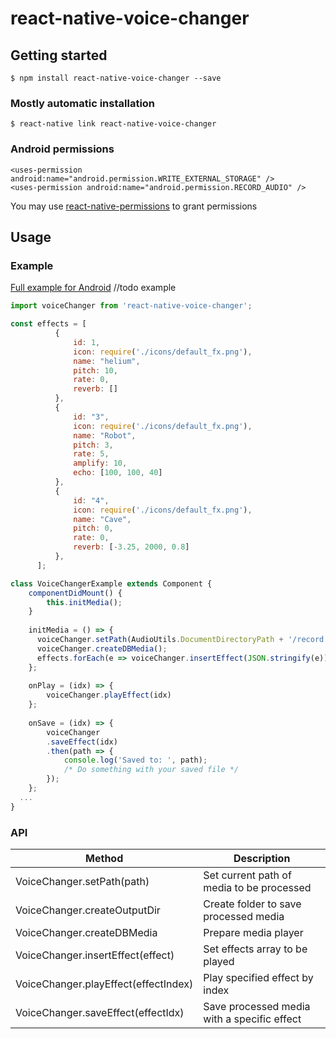 # react-native-voice-changer

## Getting started

`$ npm install react-native-voice-changer --save`

### Mostly automatic installation

`$ react-native link react-native-voice-changer`

### Android permissions

```
<uses-permission android:name="android.permission.WRITE_EXTERNAL_STORAGE" />
<uses-permission android:name="android.permission.RECORD_AUDIO" />
```
You may use [react-native-permissions](https://github.com/react-native-community/react-native-permissions) to grant permissions 

## Usage

### Example

[Full example for Android](https://github.com/ouarrtaha/react-native-voice-changer/tree/master/example) //todo example

```javascript
import voiceChanger from 'react-native-voice-changer';

const effects = [
          {
              id: 1,
              icon: require('./icons/default_fx.png'),
              name: "helium",
              pitch: 10,
              rate: 0,
              reverb: []
          },
          {
              id: "3",
              icon: require('./icons/default_fx.png'),
              name: "Robot",
              pitch: 3,
              rate: 5,
              amplify: 10,
              echo: [100, 100, 40]
          },
          {
              id: "4",
              icon: require('./icons/default_fx.png'),
              name: "Cave",
              pitch: 0,
              rate: 0,
              reverb: [-3.25, 2000, 0.8]
          },
      ];

class VoiceChangerExample extends Component {
    componentDidMount() {
        this.initMedia();
    }
        
    initMedia = () => {
      voiceChanger.setPath(AudioUtils.DocumentDirectoryPath + '/record.wav');
      voiceChanger.createDBMedia();
      effects.forEach(e => voiceChanger.insertEffect(JSON.stringify(e)));
    };
    
    onPlay = (idx) => {
        voiceChanger.playEffect(idx)
    };
    
    onSave = (idx) => {
        voiceChanger
        .saveEffect(idx)
        .then(path => {
            console.log('Saved to: ', path);
            /* Do something with your saved file */
        });
    };
  ...
}

```

### API

| Method | Description |
| ------ | ------ |
| VoiceChanger.setPath(path) | Set current path of media to be processed |
| VoiceChanger.createOutputDir | Create folder to save processed media |
| VoiceChanger.createDBMedia | Prepare media player  |
| VoiceChanger.insertEffect(effect) | Set effects array to be played |
| VoiceChanger.playEffect(effectIndex) | Play specified effect by index |
| VoiceChanger.saveEffect(effectIdx) | Save processed media with a specific effect |




